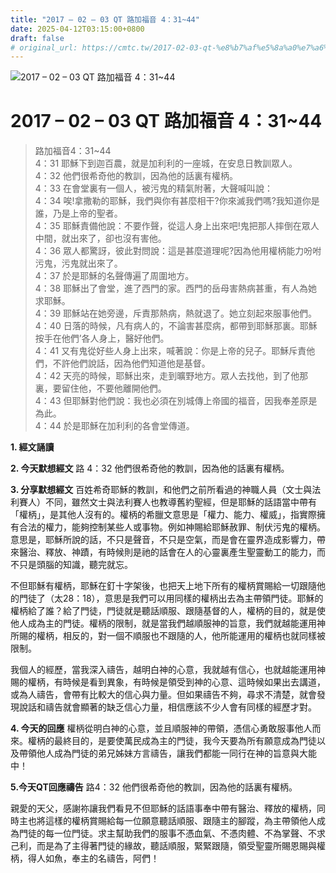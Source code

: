 ```yaml
---
title: "2017 – 02 – 03 QT 路加福音 4：31~44"
date: 2025-04-12T03:15:00+0800
draft: false
# original_url: https://cmtc.tw/2017-02-03-qt-%e8%b7%af%e5%8a%a0%e7%a6%8f%e9%9f%b3-4%ef%bc%9a3144
---
```


![2017 – 02 – 03 QT 路加福音 4：31\~44](/images/qt.jpg   "2017 – 02 – 03 QT 路加福音 4：31\~44")

# 2017 – 02 – 03 QT 路加福音 4：31\~44

> 路加福音4：31\~44  
> 4：31 耶穌下到迦百農，就是加利利的一座城，在安息日教訓眾人。  
> 4：32 他們很希奇他的教訓，因為他的話裏有權柄。  
> 4：33 在會堂裏有一個人，被污鬼的精氣附著，大聲喊叫說：  
> 4：34 唉!拿撒勒的耶穌，我們與你有甚麼相干?你來滅我們嗎?我知道你是誰，乃是上帝的聖者。  
> 4：35 耶穌責備他說：不要作聲，從這人身上出來吧!鬼把那人摔倒在眾人中間，就出來了，卻也沒有害他。  
> 4：36 眾人都驚訝，彼此對問說：這是甚麼道理呢?因為他用權柄能力吩咐污鬼，污鬼就出來了。  
> 4：37 於是耶穌的名聲傳遍了周圍地方。  
> 4：38 耶穌出了會堂，進了西門的家。西門的岳母害熱病甚重，有人為她求耶穌。  
> 4：39 耶穌站在她旁邊，斥責那熱病，熱就退了。她立刻起來服事他們。  
> 4：40 日落的時候，凡有病人的，不論害甚麼病，都帶到耶穌那裏。耶穌按手在他們’各人身上，醫好他們。  
> 4：41 又有鬼從好些人身上出來，喊著說：你是上帝的兒子。耶穌斥責他們，不許他們說話，因為他們知道他是基督。  
> 4：42 天亮的時候，耶穌出來，走到曠野地方。眾人去找他，到了他那裏，要留住他，不要他離開他們。  
> 4：43 但耶穌對他們說：我也必須在別城傳上帝國的福音，因我奉差原是為此。  
> 4：44 於是耶穌在加利利的各會堂傳道。

**1.  經文誦讀**

**2.  今天默想經文**
路 4：32 他們很希奇他的教訓，因為他的話裏有權柄。

**3. 分享默想經文**
百姓希奇耶穌的教訓，和他們之前所看過的神職人員（文士與法利賽人）不同，雖然文士與法利賽人也教導舊約聖經，但是耶穌的話語當中帶有「權柄」，是其他人沒有的。權柄的希臘文意思是「權力、能力、權威」，指實際擁有合法的權力，能夠控制某些人或事物。例如神賜給耶穌赦罪、制伏污鬼的權柄。意思是，耶穌所說的話，不只是聲音，不只是空氣，而是會在靈界造成影響力，帶來醫治、釋放、神蹟，有時候則是祂的話會在人的心靈裏產生聖靈動工的能力，而不只是頭腦的知識，聽完就忘。

不但耶穌有權柄，耶穌在釘十字架後，也把天上地下所有的權柄賞賜給一切跟隨他的門徒了（太28：18），意思是我們可以用同樣的權柄出去為主帶領門徒。耶穌的權柄給了誰？給了門徒，門徒就是聽話順服、跟隨基督的人，權柄的目的，就是使他人成為主的門徒。權柄的限制，就是當我們越順服神的旨意，我們就越能運用神所賜的權柄，相反的，對一個不順服也不跟隨的人，他所能運用的權柄也就同樣被限制。

我個人的經歷，當我深入禱告，越明白神的心意，我就越有信心，也就越能運用神賜的權柄，有時候是看到異象，有時候是領受到神的心意、這時候如果出去講道，或為人禱告，會帶有比較大的信心與力量。但如果禱告不夠，尋求不清楚，就會發現說話和禱告就會顯著的缺乏信心力量，相信應該不少人會有同樣的經歷才對。

**4. 今天的回應**
權柄從明白神的心意，並且順服神的帶領，憑信心勇敢服事他人而來。權柄的最終目的，是要使萬民成為主的門徒，我今天要為所有願意成為門徒以及帶領他人成為門徒的弟兄姊妹方言禱告，讓我們都能一同行在神的旨意與大能中！

**5.今天QT回應禱告**
路4：32 他們很希奇他的教訓，因為他的話裏有權柄。

親愛的天父，感謝祢讓我們看見不但耶穌的話語事奉中帶有醫治、釋放的權柄，同時主也將這樣的權柄賞賜給每一位願意聽話順服、跟隨主的腳蹤，為主帶領他人成為門徒的每一位門徒。求主幫助我們的服事不憑血氣、不憑肉體、不為掌聲、不求己利，而是為了主得著門徒的緣故，聽話順服，緊緊跟隨，領受聖靈所賜恩賜與權柄，得人如魚，奉主的名禱告，阿們！

